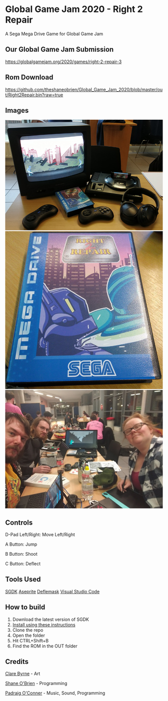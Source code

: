 # Global Game Jam 2020 - Right 2 Repair
A Sega Mega Drive Game for Global Game Jam

## Our Global Game Jam Submission
https://globalgamejam.org/2020/games/right-2-repair-3

## Rom Download
https://github.com/theshaneobrien/Global_Game_Jam_2020/blob/master/out/Right2Repair.bin?raw=true

## Images
![](images/game.jpg?raw=true)
![](images/box.png?raw=true)
![](images/team.jpg?raw=true)

## Controls
D-Pad Left/Right: Move Left/Right

A Button: Jump

B Button: Shoot

C Button: Deflect

## Tools Used
[SGDK](https://github.com/Stephane-D/SGDK)
[Aseprite](https://store.steampowered.com/app/431730/Aseprite/)
[Deflemask](http://www.deflemask.com/)
[Visual Studio Code](https://code.visualstudio.com/)

## How to build
1. Download the latest version of SGDK
2. [Install using these instructions](https://github.com/Stephane-D/SGDK/wiki/Setup-SGDK-basic)
3. Clone the repo
4. Open the folder 
5. Hit CTRL+Shift+B
6. Find the ROM in the OUT folder

## Credits
[Clare Byrne](https://twitter.com/clare_3c) - Art

[Shane O'Brien](https://twitter.com/TheShaneOBrien) - Programming

[Padraig O'Conner](https://twitter.com/Terra_corrupt) - Music, Sound, Programming

